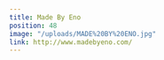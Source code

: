```yaml
---
title: Made By Eno
position: 48
image: "/uploads/MADE%20BY%20ENO.jpg"
link: http://www.madebyeno.com/
---
```


